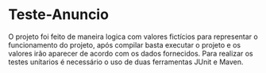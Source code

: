 # Teste-Anuncio
O projeto foi feito de maneira logica com valores fictícios para representar o funcionamento do projeto, após compilar basta executar o projeto e os valores irão aparecer de acordo com os dados fornecidos.
Para realizar os testes unítarios é necessário o uso de duas ferramentas JUnit e Maven.

